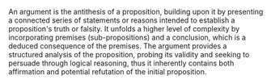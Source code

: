 

An argument is the antithesis of a proposition, building upon it by presenting a connected series of statements or reasons intended to establish a proposition's truth or falsity. It unfolds a higher level of complexity by incorporating premises (sub-propositions) and a conclusion, which is a deduced consequence of the premises. The argument provides a structured analysis of the proposition, probing its validity and seeking to persuade through logical reasoning, thus it inherently contains both affirmation and potential refutation of the initial proposition.

